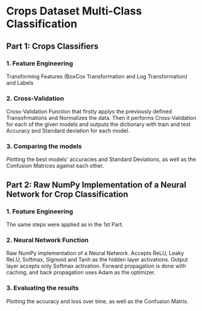 # Crops Dataset Multi-Class Classification

## Part 1: Crops Classifiers
### 1. Feature Engineering
Transforming Features (BoxCox Transformation and Log Transformation) and Labels
### 2. Cross-Validation
Cross-Validation Function that firstly applys the previously defined Transofrmations and Normalizes the data. Then it performs Cross-Validation for each of the given models and outputs the dictionary with train and test Accuracy and Standard deviation for each model.
### 3. Comparing the models
Plotting the best models' accuracies and Standard Deviations, as well as the Confusion Matrices against each other.

## Part 2: Raw NumPy Implementation of a Neural Network for Crop Classification
### 1. Feature Engineering
The same steps were applied as in the 1st Part.
### 2. Neural Network Function
Raw NumPy implementation of a Neural Network. Accepts ReLU, Leaky ReLU, Softmax, Sigmoid and Tanh as the hidden layer activations. Output layer accepts only Softmax activation. Forward propagation is done with caching, and back propagation uses Adam as the optimizer.
### 3. Evaluating the results
Plotting the accuracy and loss over time, as well as the Confusion Matrix.

